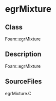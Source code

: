 # egrMixture 
## Class
Foam::egrMixture

## Description
Foam::egrMixture

## SourceFiles
egrMixture.C

